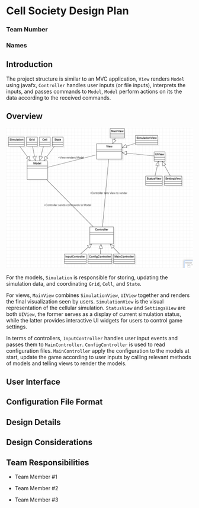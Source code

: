 # Cell Society Design Plan

### Team Number

### Names

## Introduction

The project structure is similar to an MVC application, `View` renders `Model` using
javafx, `Controller` handles user inputs (or file inputs), interprets the inputs, and passes
commands to `Model`, `Model` perform actions on its the data according to the received commands.

## Overview

![overview](overview.png)

For the models, `Simulation` is responsible for storing, updating the simulation data, and
coordinating `Grid`, `Cell`, and `State`.

For views, `MainView` combines `SimulationView`, `UIView` together and renders the final
visualization seen by users. `SimulationView` is the visual representation of the cellular
simulation. `StatusView` and `SettingsView` are both `UIView`, the former serves as a display of
current simulation status, while the latter provides interactive UI widgets for users to control
game settings.

In terms of controllers, `InputController` handles user input events and passes them
to `MainController`. `ConfigController` is used to read configuration files.
`MainController` apply the configuration to the models at start, update the game according to user
inputs by calling relevant methods of models and telling views to render the models.

## User Interface

## Configuration File Format

## Design Details

## Design Considerations

## Team Responsibilities

* Team Member #1

* Team Member #2

* Team Member #3
